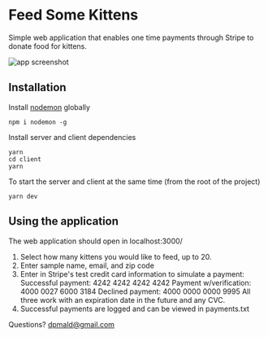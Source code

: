 # Feed Some Kittens

Simple web application that enables one time payments through Stripe to donate food for kittens.

![app screenshot](./client/src/public/screenshot.png)

## Installation



Install [nodemon](https://github.com/remy/nodemon) globally

```
npm i nodemon -g
```

Install server and client dependencies

```
yarn
cd client
yarn
```

To start the server and client at the same time (from the root of the project)

```
yarn dev
```


## Using the application

The web application should open in localhost:3000/
1. Select how many kittens you would like to feed, up to 20.
2. Enter sample name, email, and zip code
3. Enter in Stripe's test credit card information to simulate a payment:
Successful payment: 4242 4242 4242 4242
Payment w/verification: 4000 0027 6000 3184
Declined payment: 4000 0000 0000 9995
All three work with an expiration date in the future and any CVC.
4. Successful payments are logged and can be viewed in payments.txt

Questions? dpmald@gmail.com
